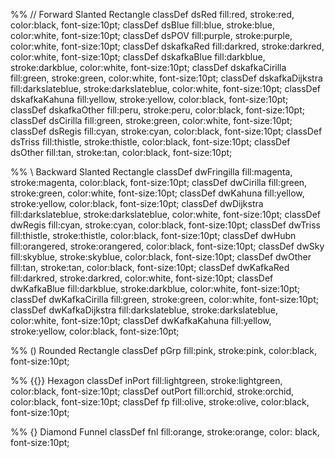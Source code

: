 %% // Forward Slanted Rectangle
classDef dsRed fill:red, stroke:red, color:black, font-size:10pt;
classDef dsBlue fill:blue, stroke:blue, color:white, font-size:10pt;
classDef dsPOV fill:purple, stroke:purple, color:white, font-size:10pt;
classDef dskafkaRed fill:darkred, stroke:darkred, color:white, font-size:10pt;
classDef dskafkaBlue fill:darkblue, stroke:darkblue, color:white, font-size:10pt;
classDef dskafkaCirilla fill:green, stroke:green, color:white, font-size:10pt;
classDef dskafkaDijkstra fill:darkslateblue, stroke:darkslateblue, color:white, font-size:10pt;
classDef dskafkaKahuna fill:yellow, stroke:yellow, color:black, font-size:10pt;
classDef dskafkaOther fill:peru, stroke:peru, color:black, font-size:10pt;
classDef dsCirilla fill:green, stroke:green, color:white, font-size:10pt;
classDef dsRegis fill:cyan, stroke:cyan, color:black, font-size:10pt;
classDef dsTriss fill:thistle, stroke:thistle, color:black, font-size:10pt;
classDef dsOther fill:tan, stroke:tan, color:black, font-size:10pt;

%% \\ Backward Slanted Rectangle
classDef dwFringilla fill:magenta, stroke:magenta, color:black, font-size:10pt;
classDef dwCirilla fill:green, stroke:green, color:white, font-size:10pt;
classDef dwKahuna fill:yellow, stroke:yellow, color:black, font-size:10pt;
classDef dwDijkstra fill:darkslateblue, stroke:darkslateblue, color:white, font-size:10pt;
classDef dwRegis fill:cyan, stroke:cyan, color:black, font-size:10pt;
classDef dwTriss fill:thistle, stroke:thistle, color:black, font-size:10pt;
classDef dwHubn fill:orangered, stroke:orangered, color:black, font-size:10pt;
classDef dwSky fill:skyblue, stroke:skyblue, color:black, font-size:10pt;
classDef dwOther fill:tan, stroke:tan, color:black, font-size:10pt;
classDef dwKafkaRed fill:darkred, stroke:darkred, color:white, font-size:10pt;
classDef dwKafkaBlue fill:darkblue, stroke:darkblue, color:white, font-size:10pt;
classDef dwKafkaCirilla fill:green, stroke:green, color:white, font-size:10pt;
classDef dwKafkaDijkstra fill:darkslateblue, stroke:darkslateblue, color:white, font-size:10pt;
classDef dwKafkaKahuna fill:yellow, stroke:yellow, color:black, font-size:10pt;

%% () Rounded Rectangle
classDef pGrp fill:pink, stroke:pink, color:black, font-size:10pt;

%% {{}} Hexagon
classDef inPort fill:lightgreen, stroke:lightgreen, color:black, font-size:10pt;
classDef outPort fill:orchid, stroke:orchid, color:black, font-size:10pt;
classDef fp fill:olive, stroke:olive, color:black, font-size:10pt;

%% {} Diamond Funnel
classDef fnl fill:orange, stroke:orange, color: black, font-size:10pt;
